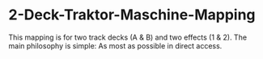 2-Deck-Traktor-Maschine-Mapping
===============================

This mapping is for two track decks (A &amp; B) and two effects (1 &amp; 2). The main philosophy is simple: As most as possible in direct access.
